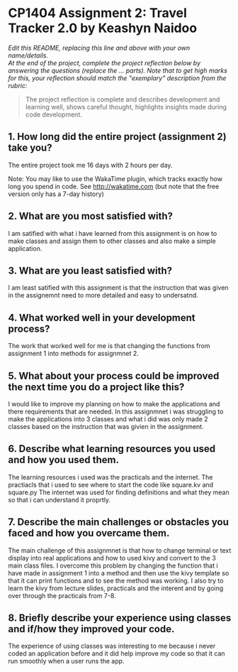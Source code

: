 # CP1404 Assignment 2: Travel Tracker 2.0 by Keashyn Naidoo

_Edit this README, replacing this line and above with your own name/details._  
_At the end of the project, complete the project reflection below by answering the questions (replace the ... parts)._
_Note that to get high marks for this, your reflection should match the "exemplary" description from the rubric:_

> The project reflection is complete and describes development and learning well, shows careful thought, highlights insights made during code development.


## 1. How long did the entire project (assignment 2) take you?
The entire project took me 16 days with 2 hours per day.

Note: You may like to use the WakaTime plugin, which tracks exactly how long you spend in code. See http://wakatime.com (but note that the free version only has a 7-day history)

## 2. What are you most satisfied with?
I am satified with what i have learned from this assignment is on how to make classes and assign them to other classes
and also make a simple application.

## 3. What are you least satisfied with?
I am least satified with this assignment is that the instruction that was given in the assignemnt need to more detailed 
and easy to undersatnd.

## 4. What worked well in your development process?
The work that worked well for me is that changing the functions from assignment 1 into methods for assignmnet 2.

## 5. What about your process could be improved the next time you do a project like this?
I would like to improve my planning on how to make the applications and there requirements that are needed.
In this assignmnet i was struggling to make the applications into 3 classes and what i did was only made 2 classes
based on the instruction that was givien in the assignment.

## 6. Describe what learning resources you used and how you used them.
The learning resources i used was the practicals and the internet. The practiacls that i used to see where to start the code like square.kv and square.py
The internet was used for finding definitions and what they mean so that i can understand it proprtly.

## 7. Describe the main challenges or obstacles you faced and how you overcame them.
The main challenge of this assignmnet is that how to change terminal or text display into real applications
and  how to used kivy and convert to the 3 main class files.
I overcome this problem by changing the function that i have made in assignment 1 into a method and then use the kivy 
template so that it can print functions and to see the method was working.
I also try to learn the kivy from lecture slides, practicals and the interent and by going over through the practicals from 7-8.

## 8. Briefly describe your experience using classes and if/how they improved your code.
 The experience of using classes was interesting to me because i never coded an application before and it did help improve
 my code so that it can run smoothly when a user runs the app.

